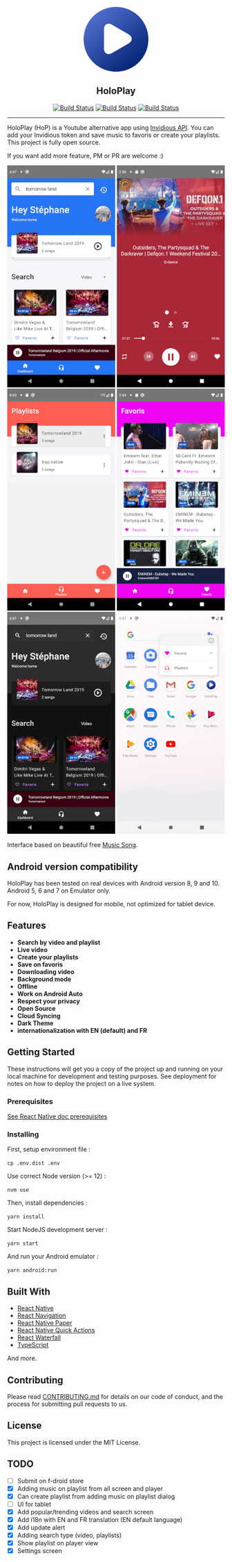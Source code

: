 <p align="center"><img src="./docs/logo.png" width="150" /></p>
<h2 align="center">HoloPlay</h2>
<p align="center">
    <a href="https://travis-ci.org/stephane-r/HoloPlay"><img src="https://img.shields.io/github/v/tag/stephane-r/HoloPlay" alt="Build Status"></a>
    <a href="https://github.com/stephane-r/HoloPlay/tags"><img src="https://travis-ci.org/google/clasp.svg?branch=master" alt="Build Status"></a>
    <a href="https://github.com/stephane-r/HoloPlay/pulls"><img src="https://img.shields.io/badge/PRs-welcome-brightgreen.svg" alt="Build Status"></a>
</p>

<hr>

HoloPlay (HoP) is a Youtube alternative app using [Invidious API](https://github.com/omarroth/invidious). You can add your Invidious token and save music to favoris or create your playlists. This project is fully open source.

If you want add more feature, PM or PR are welcome :)

[<img src="docs/dashboard.jpg" width=250>](./docs/dashboard.jpg)
[<img src="docs/player.jpg" width=250>](./docs/player.jpg)
[<img src="docs/playlists.jpg" width=250>](./docs/playlists.jpg)
[<img src="docs/favoris.jpg" width=250>](./docs/favoris.jpg)
[<img src="docs/dashboard-dark.jpg" width=250>](./docs/dashboard-dark.jpg)
[<img src="docs/quick-actions.jpg" width=250>](./docs/quick-actions.jpg)

Interface based on beautiful free [Music Song](https://www.uplabs.com/posts/music-song).

## Android version compatibility

HoloPlay has been tested on real devices with Android version 8, 9 and 10. Android 5, 6 and 7 on Emulator only.

For now, HoloPlay is designed for mobile, not optimized for tablet device.

## Features

- **Search by video and playlist**
- **Live video**
- **Create your playlists**
- **Save on favoris**
- **Downloading video**
- **Background mode**
- **Offline**
- **Work on Android Auto**
- **Respect your privacy**
- **Open Source**
- **Cloud Syncing**
- **Dark Theme**
- **internationalization with EN (default) and FR**

## Getting Started

These instructions will get you a copy of the project up and running on your local machine for development and testing purposes. See deployment for notes on how to deploy the project on a live system.

### Prerequisites

[See React Native doc prerequisites](https://reactnative.dev/docs/getting-started#prerequisites)

### Installing

First, setup environment file :

`cp .env.dist .env`

Use correct Node version (>= 12) :

`nvm use`

Then, install dependencies :

`yarn install`

Start NodeJS development server :

`yarn start`

And run your Android emulator :

`yarn android:run`

## Built With

- [React Native](https://facebook.github.io/react-native/)
- [React Navigation](https://reactnavigation.org/)
- [React Native Paper](https://github.com/callstack/react-native-paper)
- [React Native Quick Actions](https://github.com/jordanbyron/react-native-quick-actions)
- [React Waterfall](https://github.com/didierfranc/react-waterfall)
- [TypeScript](https://www.typescriptlang.org/)

And more.

## Contributing

Please read [CONTRIBUTING.md]() for details on our code of conduct, and the process for submitting pull requests to us.

## License

This project is licensed under the MIT License.

## TODO

- [ ] Submit on f-droid store
- [x] Adding music on playlist from all screen and player
- [x] Can create playlist from adding music on playlist dialog
- [ ] UI for tablet
- [x] Add popular/trending videos and search screen
- [x] Add i18n with EN and FR translation (EN default language)
- [x] Add update alert
- [x] Adding search type (video, playlists)
- [x] Show playlist on player view
- [x] Settings screen
